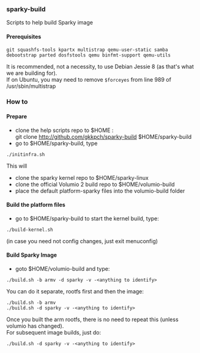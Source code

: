 ### sparky-build
Scripts to help build  Sparky image

#### Prerequisites

```
git squashfs-tools kpartx multistrap qemu-user-static samba debootstrap parted dosfstools qemu binfmt-support qemu-utils
```

It is recommended, not a necessity, to use Debian Jessie 8 (as that's what we are building for).  
If on Ubuntu, you may need to remove `$forceyes` from line 989 of /usr/sbin/multistrap  

### How to
#### Prepare
- clone the help scripts repo to $HOME  :  
git clone http://github.com/gkkpch/sparky-build  $HOME/sparky-build
- go to $HOME/sparky-build, type
```
./initinfra.sh  
```
This will  
- clone the sparky kernel repo to $HOME/sparky-linux  
- clone the official Volumio 2 build repo to $HOME/volumio-build  
- place the default platform-sparky files into the volumio-build folder

#### Build the platform files
- go to $HOME/sparky-build to start the kernel build, type:    

```
./build-kernel.sh  
```
(in case you need not config changes, just exit menuconfig)

#### Build Sparky Image
- goto $HOME/volumio-build and type:   

```
./build.sh -b armv -d sparky -v -<anything to identify>
```

You can do it separate, rootfs first and then the image:    

```
./build.sh -b armv  
./build.sh -d sparky -v -<anything to identify>   
```

Once you built the arm rootfs, there is no need to repeat this (unless volumio has changed).  
For subsequent image builds, just do:  

```
./build.sh -d sparky -v -<anything to identify>
```
